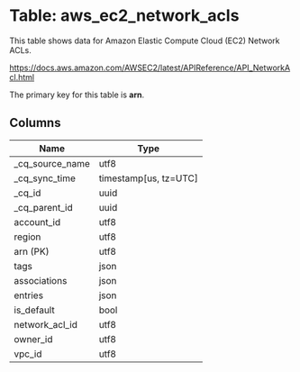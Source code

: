 # Table: aws_ec2_network_acls

This table shows data for Amazon Elastic Compute Cloud (EC2) Network ACLs.

https://docs.aws.amazon.com/AWSEC2/latest/APIReference/API_NetworkAcl.html

The primary key for this table is **arn**.

## Columns

| Name          | Type          |
| ------------- | ------------- |
|_cq_source_name|utf8|
|_cq_sync_time|timestamp[us, tz=UTC]|
|_cq_id|uuid|
|_cq_parent_id|uuid|
|account_id|utf8|
|region|utf8|
|arn (PK)|utf8|
|tags|json|
|associations|json|
|entries|json|
|is_default|bool|
|network_acl_id|utf8|
|owner_id|utf8|
|vpc_id|utf8|